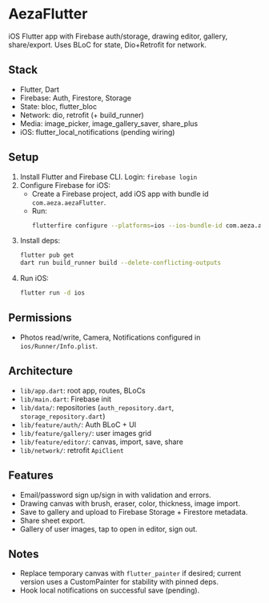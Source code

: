 # AezaFlutter

iOS Flutter app with Firebase auth/storage, drawing editor, gallery, share/export. Uses BLoC for state, Dio+Retrofit for network.

## Stack
- Flutter, Dart
- Firebase: Auth, Firestore, Storage
- State: bloc, flutter_bloc
- Network: dio, retrofit (+ build_runner)
- Media: image_picker, image_gallery_saver, share_plus
- iOS: flutter_local_notifications (pending wiring)

## Setup
1. Install Flutter and Firebase CLI. Login: `firebase login`
2. Configure Firebase for iOS:
   - Create a Firebase project, add iOS app with bundle id `com.aeza.aezaFlutter`.
   - Run:
     ```bash
     flutterfire configure --platforms=ios --ios-bundle-id com.aeza.aezaFlutter --out=lib/firebase_options.dart
     ```
3. Install deps:
   ```bash
   flutter pub get
   dart run build_runner build --delete-conflicting-outputs
   ```
4. Run iOS:
   ```bash
   flutter run -d ios
   ```

## Permissions
- Photos read/write, Camera, Notifications configured in `ios/Runner/Info.plist`.

## Architecture
- `lib/app.dart`: root app, routes, BLoCs
- `lib/main.dart`: Firebase init
- `lib/data/`: repositories (`auth_repository.dart`, `storage_repository.dart`)
- `lib/feature/auth/`: Auth BLoC + UI
- `lib/feature/gallery/`: user images grid
- `lib/feature/editor/`: canvas, import, save, share
- `lib/network/`: retrofit `ApiClient`

## Features
- Email/password sign up/sign in with validation and errors.
- Drawing canvas with brush, eraser, color, thickness, image import.
- Save to gallery and upload to Firebase Storage + Firestore metadata.
- Share sheet export.
- Gallery of user images, tap to open in editor, sign out.

## Notes
- Replace temporary canvas with `flutter_painter` if desired; current version uses a CustomPainter for stability with pinned deps.
- Hook local notifications on successful save (pending).
